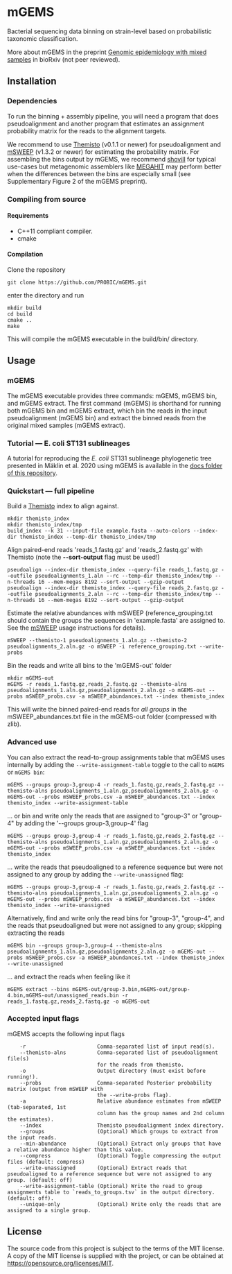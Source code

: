 # mGEMS

Bacterial sequencing data binning on strain-level based on probabilistic taxonomic classification.

More about mGEMS in the preprint [Genomic epidemiology with mixed
samples](https://www.biorxiv.org/content/10.1101/2020.04.03.021501v2)
in bioRxiv (not peer reviewed).

## Installation
### Dependencies
To run the binning + assembly pipeline, you will need a program that
does pseudoalignment and another program that estimates an assignment
probability matrix for the reads to the alignment targets.

We recommend to use [Themisto](https://github.com/algbio/themisto)
(v0.1.1 or newer) for pseudoalignment and
[mSWEEP](https://github.com/probic/mSWEEP) (v1.3.2 or newer) for
estimating the probability matrix. For assembling the bins output by
mGEMS, we recommend [shovill](https://github.com/tseemann/shovill) for
typical use-cases but metagenomic assemblers like
[MEGAHIT](https://github.com/voutcn/megahit) may perform better when
the differences between the bins are especially small (see
Supplementary Figure 2 of the mGEMS preprint).

### Compiling from source
#### Requirements
- C++11 compliant compiler.
- cmake

#### Compilation
Clone the repository
```
git clone https://github.com/PROBIC/mGEMS.git
```
enter the directory and run
```
mkdir build
cd build
cmake ..
make
```
This will compile the mGEMS executable in the build/bin/ directory.

## Usage
### mGEMS
The mGEMS executable provides three commands: mGEMS, mGEMS bin, and
mGEMS extract. The first command (mGEMS) is shorthand for running both
mGEMS bin and mGEMS extract, which bin the reads in the input
pseudoalignment (mGEMS bin) and extract the binned reads from the
original mixed samples (mGEMS extract).

### Tutorial — E. coli ST131 sublineages
A tutorial for reproducing the *E. coli* ST131 sublineage phylogenetic
tree presented in Mäklin et al. 2020 using mGEMS is available in the
[docs folder of this repository](docs/TUTORIAL.md).

### Quickstart — full pipeline
Build a [Themisto](https://github.com/algbio/themisto) index to
align against.
```
mkdir themisto_index
mkdir themisto_index/tmp
build_index --k 31 --input-file example.fasta --auto-colors --index-dir themisto_index --temp-dir themisto_index/tmp
```

Align paired-end reads 'reads_1.fastq.gz' and 'reads_2.fastq.gz' with Themisto (note the **--sort-output** flag must be used!)
```
pseudoalign --index-dir themisto_index --query-file reads_1.fastq.gz --outfile pseudoalignments_1.aln --rc --temp-dir themisto_index/tmp --n-threads 16 --mem-megas 8192 --sort-output --gzip-output
pseudoalign --index-dir themisto_index --query-file reads_2.fastq.gz --outfile pseudoalignments_2.aln --rc --temp-dir themisto_index/tmp --n-threads 16 --mem-megas 8192 --sort-output --gzip-output
```

Estimate the relative abundances with mSWEEP (reference_grouping.txt
should contain the groups the sequences in 'example.fasta' are
assigned to. See the [mSWEEP](https://github.com/probic/mSWEEP) usage instructions for details).
```
mSWEEP --themisto-1 pseudoalignments_1.aln.gz --themisto-2 pseudoalignments_2.aln.gz -o mSWEEP -i reference_grouping.txt --write-probs
```

Bin the reads and write all bins to the 'mGEMS-out' folder
```
mkdir mGEMS-out
mGEMS -r reads_1.fastq.gz,reads_2.fastq.gz --themisto-alns pseudoalignments_1.aln.gz,pseudoalignments_2.aln.gz -o mGEMS-out --probs mSWEEP_probs.csv -a mSWEEP_abundances.txt --index themisto_index
```
This will write the binned paired-end reads for *all groups* in the
mSWEEP_abundances.txt file in the mGEMS-out folder (compressed with
zlib).

### Advanced use
You can also extract the read-to-group assignments table that mGEMS
uses internally by adding the `--write-assignment-table` toggle to the
call to `mGEMS` or `mGEMS bin`:
```
mGEMS --groups group-3,group-4 -r reads_1.fastq.gz,reads_2.fastq.gz --themisto-alns pseudoalignments_1.aln.gz,pseudoalignments_2.aln.gz -o mGEMS-out --probs mSWEEP_probs.csv -a mSWEEP_abundances.txt --index themisto_index --write-assignment-table
```

... or bin and write only the reads that are assigned to "group-3" or
"group-4" by adding the '--groups group-3,group-4' flag
```
mGEMS --groups group-3,group-4 -r reads_1.fastq.gz,reads_2.fastq.gz --themisto-alns pseudoalignments_1.aln.gz,pseudoalignments_2.aln.gz -o mGEMS-out --probs mSWEEP_probs.csv -a mSWEEP_abundances.txt --index themisto_index
```

... write the reads that pseudoaligned to a reference sequence but were not assigned to any group by adding the `--write-unassigned` flag:
```
mGEMS --groups group-3,group-4 -r reads_1.fastq.gz,reads_2.fastq.gz --themisto-alns pseudoalignments_1.aln.gz,pseudoalignments_2.aln.gz -o mGEMS-out --probs mSWEEP_probs.csv -a mSWEEP_abundances.txt --index themisto_index --write-unassigned
```

Alternatively, find and write only the read bins for "group-3",
"group-4", and the reads that pseudoaligned but were not assigned to
any group; skipping extracting the reads
```
mGEMS bin --groups group-3,group-4 --themisto-alns pseudoalignments_1.aln.gz,pseudoalignments_2.aln.gz -o mGEMS-out --probs mSWEEP_probs.csv -a mSWEEP_abundances.txt --index themisto_index --write-unassigned
```

... and extract the reads when feeling like it
```
mGEMS extract --bins mGEMS-out/group-3.bin,mGEMS-out/group-4.bin,mGEMS-out/unassigned_reads.bin -r
reads_1.fastq.gz,reads_2.fastq.gz -o mGEMS-out
```

### Accepted input flags
mGEMS accepts the following input flags
```
	-r                       Comma-separated list of input read(s).
	--themisto-alns          Comma-separated list of pseudoalignment file(s) 
	                         for the reads from themisto.
	-o                       Output directory (must exist before running!).
	--probs                  Comma-separated Posterior probability matrix (output from mSWEEP with
	                         the --write-probs flag).
	-a                       Relative abundance estimates from mSWEEP (tab-separated, 1st
	                         column has the group names and 2nd column the estimates).
	--index                  Themisto pseudoalignment index directory.
	--groups                 (Optional) Which groups to extract from the input reads.
	--min-abundance          (Optional) Extract only groups that have a relative abundance higher than this value.
	--compress               (Optional) Toggle compressing the output files (default: compress)
	--write-unassigned       (Optional) Extract reads that pseudoaligned to a reference sequence but were not assigned to any group. (default: off)
	--write-assignment-table (Optional) Write the read to group assignments table to `reads_to_groups.tsv` in the output directory. (default: off).
	--unique-only            (Optional) Write only the reads that are assigned to a single group.
```

## License
The source code from this project is subject to the terms of the MIT
license. A copy of the MIT license is supplied with the project, or
can be obtained at https://opensource.org/licenses/MIT.
